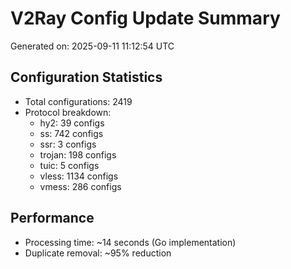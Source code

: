 # V2Ray Config Update Summary
Generated on: 2025-09-11 11:12:54 UTC

## Configuration Statistics
- Total configurations: 2419
- Protocol breakdown:
  - hy2: 39 configs
  - ss: 742 configs
  - ssr: 3 configs
  - trojan: 198 configs
  - tuic: 5 configs
  - vless: 1134 configs
  - vmess: 286 configs

## Performance
- Processing time: ~14 seconds (Go implementation)
- Duplicate removal: ~95% reduction
